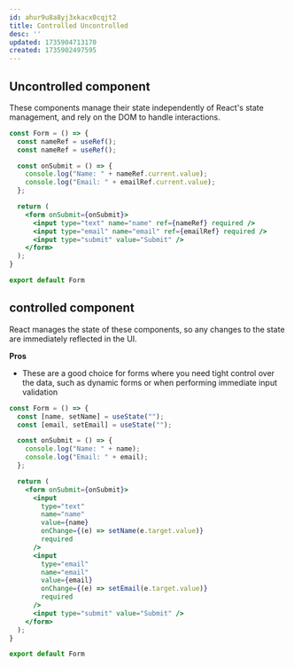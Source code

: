 ```yaml
---
id: ahur9u8a8yj3xkacx0cqjt2
title: Controlled Uncontrolled
desc: ''
updated: 1735904713170
created: 1735902497595
---
```


## Uncontrolled component

These components manage their state independently of React's state management, and rely on the DOM to handle interactions.

```jsx
const Form = () => {
  const nameRef = useRef();
  const nameRef = useRef();

  const onSubmit = () => {
    console.log("Name: " + nameRef.current.value);
    console.log("Email: " + emailRef.current.value);
  };

  return (
    <form onSubmit={onSubmit}>
      <input type="text" name="name" ref={nameRef} required />
      <input type="email" name="email" ref={emailRef} required />
      <input type="submit" value="Submit" />
    </form>
  );
}

export default Form
```

## controlled component
React manages the state of these components, so any changes to the state are immediately reflected in the UI.

**Pros**
- These are a good choice for forms where you need tight control over the data, such as dynamic forms or when performing immediate input validation


```jsx
const Form = () => {
  const [name, setName] = useState("");
  const [email, setEmail] = useState("");

  const onSubmit = () => {
    console.log("Name: " + name);
    console.log("Email: " + email);
  };

  return (
    <form onSubmit={onSubmit}>
      <input
        type="text"
        name="name"
        value={name}
        onChange={(e) => setName(e.target.value)}
        required
      />
      <input
        type="email" 
        name="email" 
        value={email} 
        onChange={(e) => setEmail(e.target.value)} 
        required
      />
      <input type="submit" value="Submit" />
    </form>
  );
}

export default Form
```
